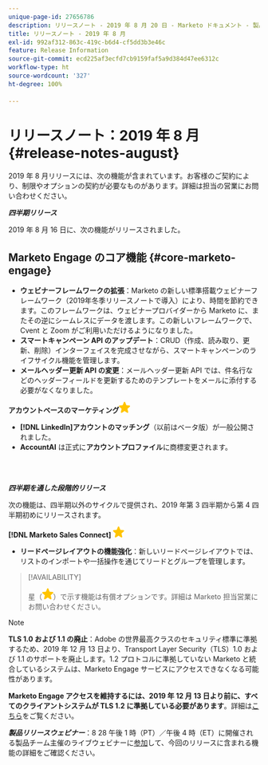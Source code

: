 ```yaml
---
unique-page-id: 27656786
description: リリースノート - 2019 年 8 月 20 日 - Marketo ドキュメント - 製品ドキュメント
title: リリースノート - 2019 年 8 月
exl-id: 992af312-863c-419c-b6d4-cf5dd3b3e46c
feature: Release Information
source-git-commit: ecd225af3ecfd7cb9159faf5a9d384d47ee6312c
workflow-type: ht
source-wordcount: '327'
ht-degree: 100%

---
```


# リリースノート：2019 年 8 月 {#release-notes-august}

2019 年 8 月リリースには、次の機能が含まれています。お客様のご契約により、制限やオプションの契約が必要なものがあります。詳細は担当の営業にお問い合わせください。

**_四半期リリース_**

2019 年 8 月 16 日に、次の機能がリリースされました。

## Marketo Engage のコア機能 {#core-marketo-engage}

* **ウェビナーフレームワークの拡張**：Marketo の新しい標準搭載ウェビナーフレームワーク（2019年冬季リリースノートで導入）により、時間を節約できます。このフレームワークは、ウェビナープロバイダーから Marketo に、またその逆にシームレスにデータを渡します。この新しいフレームワークで、Cvent と Zoom がご利用いただけるようになりました。
* **スマートキャンペーン API のアップデート**：CRUD（作成、読み取り、更新、削除）インターフェイスを完成させながら、スマートキャンペーンのライフサイクル機能を管理します。
* **メールヘッダー更新 API の変更**：メールヘッダー更新 API では、件名行などのヘッダーフィールドを更新するためのテンプレートをメールに添付する必要がなくなりました。

**アカウントベースのマーケティング**![（星印）](assets/yellow-star.png)

* **[!DNL LinkedIn]アカウントのマッチング**（以前はベータ版）が一般公開されました。
* **AccountAI** は正式に&#x200B;**アカウントプロファイル**&#x200B;に商標変更されます。

<br> 

**_四半期を通した段階的リリース_**

次の機能は、四半期以外のサイクルで提供され、2019 年第 3 四半期から第 4 四半期初めにリリースされます。

**[!DNL Marketo Sales Connect]** ![（星印）](assets/yellow-star.png)

* **リードページレイアウトの機能強化**：新しいリードページレイアウトでは、リストのインポートや一括操作を通じてリードとグループを管理します。

>[!AVAILABILITY]
>
>星（![（星）](assets/yellow-star.png)）で示す機能は有償オプションです。詳細は Marketo 担当営業にお問い合わせください。

>[!NOTE]
>
>**TLS 1.0 および 1.1 の廃止**：Adobe の世界最高クラスのセキュリティ標準に準拠するため、2019 年 12 月 13 日より、Transport Layer Security（TLS）1.0 および 1.1 のサポートを廃止します。1.2 プロトコルに準拠していない Marketo と統合しているシステムは、Marketo Engage サービスにアクセスできなくなる可能性があります。
>
>**Marketo Engage アクセスを維持するには、2019 年 12 月 13 日より前に、すべてのクライアントシステムが TLS 1.2 に準拠している必要があります**。詳細は[こちら](https://nation.marketo.com/docs/DOC-7059-tls-10-11-deprecation-faq)をご覧ください。

**_製品リリースウェビナー_**：8 28 午後 1 時（PT）／午後 4 時（ET）に開催される製品チーム主催のライブウェビナーに[参加](https://engage.marketo.com/August_19_Release_Webinar.html)して、今回のリリースに含まれる機能の詳細をご確認ください。
